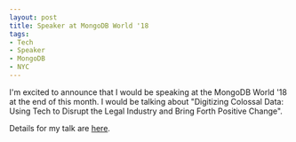 ```yaml
---
layout: post
title: Speaker at MongoDB World '18
tags:
- Tech
- Speaker
- MongoDB
- NYC
---
```


I'm excited to announce that I would be speaking at the MongoDB World '18 at the end of this month. I would be talking about "Digitizing Colossal Data: Using Tech to Disrupt the Legal Industry and Bring Forth Positive Change". 

Details for my talk are <a href= "https://www.mongodb.com/world18/session/174098">here</a>.
